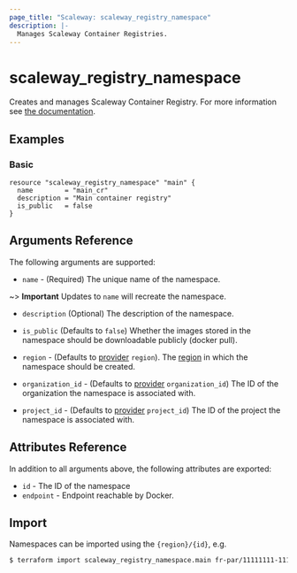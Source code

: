 ```yaml
---
page_title: "Scaleway: scaleway_registry_namespace"
description: |-
  Manages Scaleway Container Registries.
---
```


# scaleway_registry_namespace

Creates and manages Scaleway Container Registry.
For more information see [the documentation](https://developers.scaleway.com/en/products/registry/api/).

## Examples

### Basic

```hcl
resource "scaleway_registry_namespace" "main" {
  name        = "main_cr"
  description = "Main container registry"
  is_public   = false
}
```

## Arguments Reference

The following arguments are supported:

- `name` - (Required) The unique name of the namespace.

~> **Important** Updates to `name` will recreate the namespace.

- `description` (Optional) The description of the namespace.

- `is_public` (Defaults to `false`) Whether the images stored in the namespace should be downloadable publicly (docker pull).

- `region` - (Defaults to [provider](../index.md#region) `region`). The [region](../guides/regions_and_zones.md#regions) in which the namespace should be created.

- `organization_id` - (Defaults to [provider](../index.md#organization_id) `organization_id`) The ID of the organization the namespace is associated with.

- `project_id` - (Defaults to [provider](../index.md#project_id) `project_id`) The ID of the project the namespace is associated with.

## Attributes Reference

In addition to all arguments above, the following attributes are exported:

- `id` - The ID of the namespace
- `endpoint` - Endpoint reachable by Docker.

## Import

Namespaces can be imported using the `{region}/{id}`, e.g.

```bash
$ terraform import scaleway_registry_namespace.main fr-par/11111111-1111-1111-1111-111111111111
```
